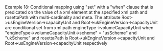 Example 18:
Conditional mapping using "set" with a "when" clause that is predicated on the value of a xml element at the specified xml path and rosettaPath with multi-cardinality and meta.
The attribute Root->usEngineVersion->capacityUnit and Root->ukEngineVersion->capacityUnit are conditional set from xml path engineType->volumeCapacityUnit when "engineType->volumeCapacityUnit->scheme" = "usScheme" and "ukScheme" and rosettaPath is Root->ukEngineVersion->capacityUnit and Root->usEngineVersion->capacityUnit respectively
